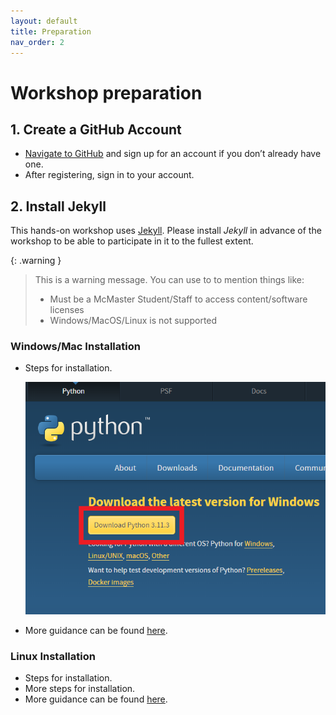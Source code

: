 ```yaml
---
layout: default
title: Preparation
nav_order: 2
---
```

<!-- 
(OPTIONAL) This will be the page going over any installation or registration requirements.
Add, edit, or remove any content below for the workshop in question. 
-->

# Workshop preparation 

<!-- 
Seperate preparation into account creation, file downloads, and software downloads.
However, you can format this as you wish.
An example is provided below.
-->
## 1. Create a GitHub Account
- [Navigate to GitHub](https://github.com/) and sign up for an account if you don’t already have one.
- After registering, sign in to your account.

## 2. Install Jekyll
This hands-on workshop uses [Jekyll](https://jekyllrb.com/docs/installation/). Please install *Jekyll* in advance of the workshop to be able to participate in it to the fullest extent.

<!-- 
## 3. Download website template
You will have an opportunity to download the data during the workshop; however, if you would like to do so ahead of time, it can be downloaded [here](https://www.google.com).
-->

{: .warning }
> This is a warning message. You can use to to mention things like:
>
> - Must be a McMaster Student/Staff to access content/software licenses
> - Windows/MacOS/Linux is not supported

### Windows/Mac Installation
<!-- Usually, linking to an installation guide on the official website of the software is enough, no need to explain how to install. -->
<!-- If there are additional steps not covered in the installation guide, include them -->
- Steps for installation.

    ![An image to show the step above](assets/img/temporaryInstallationGuide.png)

- More guidance can be found [here](https://www.google.com).

### Linux Installation
- Steps for installation.
- More steps for installation.
- More guidance can be found [here](https://www.google.com).
